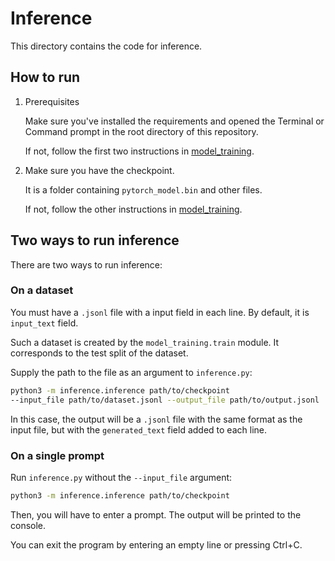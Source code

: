 # Inference

This directory contains the code for inference.

## How to run

1. Prerequisites

    Make sure you've installed the requirements and opened the Terminal or Command prompt
    in the root directory of this repository.

    If not, follow the first two instructions in [model_training](../model_training/README.md).

2. Make sure you have the checkpoint.

    It is a folder containing `pytorch_model.bin` and other files.

    If not, follow the other instructions in [model_training](../model_training/README.md).

## Two ways to run inference

There are two ways to run inference:

### On a dataset

You must have a `.jsonl` file with a input field in each line.
By default, it is `input_text` field.

Such a dataset is created by the `model_training.train` module. It corresponds
to the test split of the dataset.

Supply the path to the file as an argument to `inference.py`:

```bash
python3 -m inference.inference path/to/checkpoint
--input_file path/to/dataset.jsonl --output_file path/to/output.jsonl
```

In this case, the output will be a `.jsonl` file with the same format as the input file,
but with the `generated_text` field added to each line.

### On a single prompt

Run `inference.py` without the `--input_file` argument:

```bash
python3 -m inference.inference path/to/checkpoint
```

Then, you will have to enter a prompt.
The output will be printed to the console.

You can exit the program by entering an empty line or pressing Ctrl+C.
